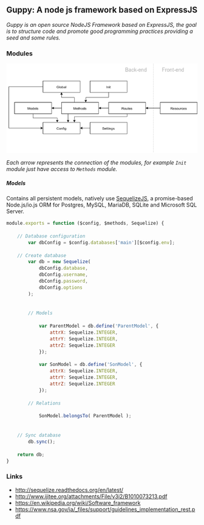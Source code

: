 Guppy: A node js framework based on ExpressJS
-----------------------------------------------------

*Guppy is an open source NodeJS Framework based on ExpressJS, the goal is to structure code and promote good programming practices providing a seed and some rules.*


### Modules

![](docs/global-structure.png)

*Each arrow represents the connection of the modules, for example `Init` module just have access to `Methods` module.*


##### *Models*

Contains all persistent models, natively use [SequelizeJS](https://github.com/sequelize/sequelize), a promise-based Node.js/io.js ORM for Postgres, MySQL, MariaDB, SQLite and Microsoft SQL Server.

```js
module.exports = function ($config, $methods, Sequelize) {

	// Database configuration
		var dbConfig = $config.databases['main'][$config.env];

	// Create database
		var db = new Sequelize(
			dbConfig.database,
			dbConfig.username,
			dbConfig.password,
			dbConfig.options
		);


		// Models

			var ParentModel = db.define('ParentModel', {
				attrX: Sequelize.INTEGER,
				attrY: Sequelize.INTEGER,
				attrZ: Sequelize.INTEGER
			});

			var SonModel = db.define('SonModel', {
				attrX: Sequelize.INTEGER,
				attrY: Sequelize.INTEGER,
				attrZ: Sequelize.INTEGER
			});

		// Relations

			SonModel.belongsTo( ParentModel );


	// Sync database
		db.sync();

	return db;
}
```

### Links
- http://sequelize.readthedocs.org/en/latest/
- http://www.ijitee.org/attachments/File/v3i2/B1010073213.pdf
- https://en.wikipedia.org/wiki/Software_framework
- https://www.nsa.gov/ia/_files/support/guidelines_implementation_rest.pdf